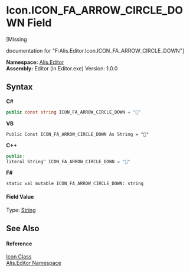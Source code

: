 # Icon.ICON_FA_ARROW_CIRCLE_DOWN Field
 

\[Missing <summary> documentation for "F:Alis.Editor.Icon.ICON_FA_ARROW_CIRCLE_DOWN"\]

**Namespace:**&nbsp;<a href="b150ade4-39de-a232-5f06-d3cdc1b2c538">Alis.Editor</a><br />**Assembly:**&nbsp;Editor (in Editor.exe) Version: 1.0.0

## Syntax

**C#**<br />
``` C#
public const string ICON_FA_ARROW_CIRCLE_DOWN = ""
```

**VB**<br />
``` VB
Public Const ICON_FA_ARROW_CIRCLE_DOWN As String = ""
```

**C++**<br />
``` C++
public:
literal String^ ICON_FA_ARROW_CIRCLE_DOWN = ""
```

**F#**<br />
``` F#
static val mutable ICON_FA_ARROW_CIRCLE_DOWN: string
```


#### Field Value
Type: <a href="https://docs.microsoft.com/dotnet/api/system.string" target="_blank">String</a>

## See Also


#### Reference
<a href="cc0f883c-67f8-f772-c6d7-a60b129f22a7">Icon Class</a><br /><a href="b150ade4-39de-a232-5f06-d3cdc1b2c538">Alis.Editor Namespace</a><br />